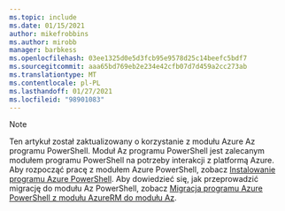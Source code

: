 ```yaml
---
ms.topic: include
ms.date: 01/15/2021
author: mikefrobbins
ms.author: mirobb
manager: barbkess
ms.openlocfilehash: 03ee1325d0e5d3fcb95e9578d25c14beefc5bdf7
ms.sourcegitcommit: aaa65bd769eb2e234e42cfb07d7d459a2cc273ab
ms.translationtype: MT
ms.contentlocale: pl-PL
ms.lasthandoff: 01/27/2021
ms.locfileid: "98901083"
---
```

> [!NOTE]
> Ten artykuł został zaktualizowany o korzystanie z modułu Azure Az programu PowerShell. Moduł Az programu PowerShell jest zalecanym modułem programu PowerShell na potrzeby interakcji z platformą Azure. Aby rozpocząć pracę z modułem Azure PowerShell, zobacz [Instalowanie programu Azure PowerShell](/powershell/azure/install-az-ps). Aby dowiedzieć się, jak przeprowadzić migrację do modułu Az PowerShell, zobacz [Migracja programu Azure PowerShell z modułu AzureRM do modułu Az](/powershell/azure/migrate-from-azurerm-to-az).